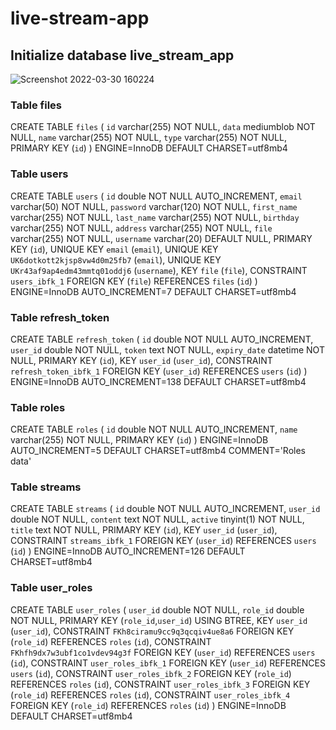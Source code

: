 # live-stream-app

## Initialize database live_stream_app
![Screenshot 2022-03-30 160224](https://user-images.githubusercontent.com/42068261/161008277-cd3f9f24-3adf-4f33-aa2d-32c66873a31a.png)

### Table files
CREATE TABLE `files` (
 `id` varchar(255) NOT NULL,
 `data` mediumblob NOT NULL,
 `name` varchar(255) NOT NULL,
 `type` varchar(255) NOT NULL,
 PRIMARY KEY (`id`)
) ENGINE=InnoDB DEFAULT CHARSET=utf8mb4
### Table users
CREATE TABLE `users` (
 `id` double NOT NULL AUTO_INCREMENT,
 `email` varchar(50) NOT NULL,
 `password` varchar(120) NOT NULL,
 `first_name` varchar(255) NOT NULL,
 `last_name` varchar(255) NOT NULL,
 `birthday` varchar(255) NOT NULL,
 `address` varchar(255) NOT NULL,
 `file` varchar(255) NOT NULL,
 `username` varchar(20) DEFAULT NULL,
 PRIMARY KEY (`id`),
 UNIQUE KEY `email` (`email`),
 UNIQUE KEY `UK6dotkott2kjsp8vw4d0m25fb7` (`email`),
 UNIQUE KEY `UKr43af9ap4edm43mmtq01oddj6` (`username`),
 KEY `file` (`file`),
 CONSTRAINT `users_ibfk_1` FOREIGN KEY (`file`) REFERENCES `files` (`id`)
) ENGINE=InnoDB AUTO_INCREMENT=7 DEFAULT CHARSET=utf8mb4
### Table refresh_token
CREATE TABLE `refresh_token` (
 `id` double NOT NULL AUTO_INCREMENT,
 `user_id` double NOT NULL,
 `token` text NOT NULL,
 `expiry_date` datetime NOT NULL,
 PRIMARY KEY (`id`),
 KEY `user_id` (`user_id`),
 CONSTRAINT `refresh_token_ibfk_1` FOREIGN KEY (`user_id`) REFERENCES `users` (`id`)
) ENGINE=InnoDB AUTO_INCREMENT=138 DEFAULT CHARSET=utf8mb4
### Table roles
CREATE TABLE `roles` (
 `id` double NOT NULL AUTO_INCREMENT,
 `name` varchar(255) NOT NULL,
 PRIMARY KEY (`id`)
) ENGINE=InnoDB AUTO_INCREMENT=5 DEFAULT CHARSET=utf8mb4 COMMENT='Roles data'
### Table streams
CREATE TABLE `streams` (
 `id` double NOT NULL AUTO_INCREMENT,
 `user_id` double NOT NULL,
 `content` text NOT NULL,
 `active` tinyint(1) NOT NULL,
 `title` text NOT NULL,
 PRIMARY KEY (`id`),
 KEY `user_id` (`user_id`),
 CONSTRAINT `streams_ibfk_1` FOREIGN KEY (`user_id`) REFERENCES `users` (`id`)
) ENGINE=InnoDB AUTO_INCREMENT=126 DEFAULT CHARSET=utf8mb4
### Table user_roles
CREATE TABLE `user_roles` (
 `user_id` double NOT NULL,
 `role_id` double NOT NULL,
 PRIMARY KEY (`role_id`,`user_id`) USING BTREE,
 KEY `user_id` (`user_id`),
 CONSTRAINT `FKh8ciramu9cc9q3qcqiv4ue8a6` FOREIGN KEY (`role_id`) REFERENCES `roles` (`id`),
 CONSTRAINT `FKhfh9dx7w3ubf1co1vdev94g3f` FOREIGN KEY (`user_id`) REFERENCES `users` (`id`),
 CONSTRAINT `user_roles_ibfk_1` FOREIGN KEY (`user_id`) REFERENCES `users` (`id`),
 CONSTRAINT `user_roles_ibfk_2` FOREIGN KEY (`role_id`) REFERENCES `roles` (`id`),
 CONSTRAINT `user_roles_ibfk_3` FOREIGN KEY (`role_id`) REFERENCES `roles` (`id`),
 CONSTRAINT `user_roles_ibfk_4` FOREIGN KEY (`role_id`) REFERENCES `roles` (`id`)
) ENGINE=InnoDB DEFAULT CHARSET=utf8mb4
